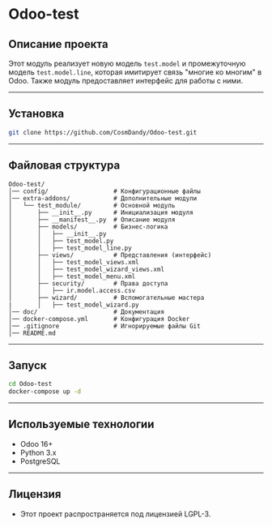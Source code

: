 # Odoo-test
## Описание проекта  
Этот модуль реализует новую модель `test.model` и промежуточную модель `test.model.line`, которая имитирует связь "многие ко многим" в Odoo. Также  модуль предоставляет интерфейс для работы с ними.  

---

## Установка  
```bash
git clone https://github.com/CosmDandy/Odoo-test.git
```

---

## Файловая структура
```
Odoo-test/
│── config/                  # Конфигурационные файлы
│── extra-addons/            # Дополнительные модули
│   └── test_module/         # Основной модуль
│       ├── __init__.py      # Инициализация модуля
│       ├── __manifest__.py  # Описание модуля
│       ├── models/          # Бизнес-логика
│       │   ├── __init__.py
│       │   ├── test_model.py
│       │   ├── test_model_line.py
│       ├── views/           # Представления (интерфейс)
│       │   ├── test_model_views.xml
│       │   ├── test_model_wizard_views.xml
│       │   ├── test_model_menu.xml
│       ├── security/        # Права доступа
│       │   ├── ir.model.access.csv
│       ├── wizard/          # Вспомогательные мастера
|       │   ├── test_model_wizard.py
│── doc/                     # Документация
│── docker-compose.yml       # Конфигурация Docker
│── .gitignore               # Игнорируемые файлы Git
│── README.md                
```

---

## Запуск
```bash
cd Odoo-test
docker-compose up -d
```

---

## Используемые технологии
- Odoo 16+
- Python 3.x
- PostgreSQL

---

## Лицензия
- Этот проект распространяется под лицензией LGPL-3.
